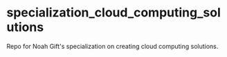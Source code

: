 # specialization_cloud_computing_solutions
Repo for Noah Gift's specialization on creating cloud computing solutions.
